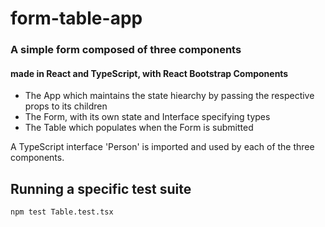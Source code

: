 # form-table-app
### A simple form composed of three components
#### made in React and TypeScript, with React Bootstrap Components
* The App which maintains the state hiearchy by passing the respective props to its children
* The Form, with its own state and Interface specifying types
* The Table which populates when the Form is submitted

A TypeScript interface 'Person' is imported and used by each of the three components.

## Running a specific test suite
`npm test Table.test.tsx`